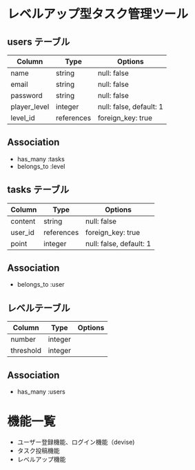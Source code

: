 # レベルアップ型タスク管理ツール


## users テーブル

| Column       | Type       | Options                 |
| ------------ | ---------- | ----------------------- |
| name         | string     | null: false             |
| email        | string     | null: false             |
| password     | string     | null: false             |
| player_level | integer    | null: false, default: 1 |
| level_id     | references | foreign_key: true       |

## Association

- has_many :tasks
- belongs_to :level


## tasks テーブル

| Column  | Type       | Options                        |
| ------- | ---------- | ------------------------------ |
| content | string     | null: false                    |
| user_id | references | foreign_key: true              |
| point   | integer    | null: false, default: 1        |

## Association

- belongs_to :user


## レベルテーブル

| Column    | Type       | Options                        |
| --------- | ---------- | ------------------------------ |
| number    | integer    |                                |
| threshold | integer    |                                |

## Association 

- has_many :users


# 機能一覧

- ユーザー登録機能、ログイン機能（devise)
- タスク投稿機能
- レベルアップ機能